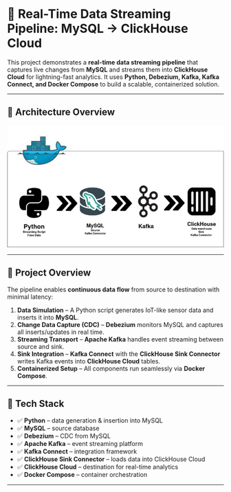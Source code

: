 # 🚀 Real-Time Data Streaming Pipeline: MySQL → ClickHouse Cloud

This project demonstrates a **real-time data streaming pipeline** that captures live changes from **MySQL** and streams them into **ClickHouse Cloud** for lightning-fast analytics.
It uses **Python, Debezium, Kafka, Kafka Connect, and Docker Compose** to build a scalable, containerized solution.

---
## 📸 Architecture Overview  

![Pipeline Architecture](./architecture.jpeg)  

---
## 📌 Project Overview

The pipeline enables **continuous data flow** from source to destination with minimal latency:

1. **Data Simulation** – A Python script generates IoT-like sensor data and inserts it into **MySQL**.
2. **Change Data Capture (CDC)** – **Debezium** monitors MySQL and captures all inserts/updates in real time.
3. **Streaming Transport** – **Apache Kafka** handles event streaming between source and sink.
4. **Sink Integration** – **Kafka Connect** with the **ClickHouse Sink Connector** writes Kafka events into **ClickHouse Cloud** tables.
5. **Containerized Setup** – All components run seamlessly via **Docker Compose**.

---

## 🧩 Tech Stack  

- ✅ **Python** – data generation & insertion into MySQL  
- ✅ **MySQL** – source database  
- ✅ **Debezium** – CDC from MySQL  
- ✅ **Apache Kafka** – event streaming platform  
- ✅ **Kafka Connect** – integration framework  
- ✅ **ClickHouse Sink Connector** – loads data into ClickHouse Cloud  
- ✅ **ClickHouse Cloud** – destination for real-time analytics  
- ✅ **Docker Compose** – container orchestration  

---
